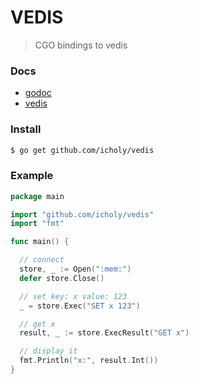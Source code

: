 # VEDIS

> CGO bindings to vedis

### Docs

* [godoc](http://godoc.org/github.com/icholy/vedis)  
* [vedis](http://vedis.symisc.net/)

### Install

``` sh
$ go get github.com/icholy/vedis
```

### Example

``` go
package main

import "github.com/icholy/vedis"
import "fmt"

func main() {

  // connect
  store, _ := Open(":mem:")
  defer store.Close()

  // set key: x value: 123
  _ = store.Exec("SET x 123")

  // get x
  result, _ := store.ExecResult("GET x")

  // display it
  fmt.Println("x:", result.Int())
}
```

